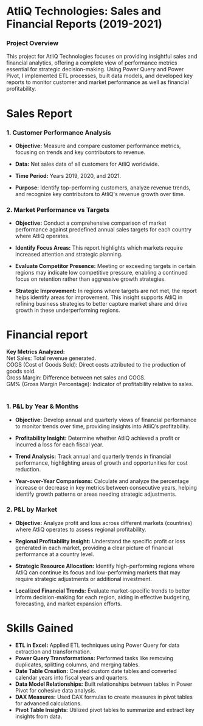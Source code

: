 # AtliQ Technologies: Sales and Financial Reports (2019-2021)
### Project Overview
This project for AtliQ Technologies focuses on providing insightful sales and financial analytics, offering a complete view of performance metrics essential for strategic decision-making. Using Power Query and Power Pivot, I implemented ETL processes, built data models, and developed key reports to monitor customer and market performance as well as financial profitability.

# Sales Report
### 1. Customer Performance Analysis<br>
- **Objective:** Measure and compare customer performance metrics, focusing on trends and key contributors to revenue.<br>

- **Data:** Net sales data of all customers for AtliQ worldwide.<br>

- **Time Period:** Years 2019, 2020, and 2021.<br>

- **Purpose:** Identify top-performing customers, analyze revenue trends, and recognize key contributors to AtliQ's revenue growth over time.<br>


### 2. Market Performance vs Targets<br>
- **Objective:** Conduct a comprehensive comparison of market performance against predefined annual sales targets for each country where AtliQ operates.<br>

- **Identify Focus Areas:** This report highlights which markets require increased attention and strategic planning.<br>

- **Evaluate Competitor Presence:** Meeting or exceeding targets in certain regions may indicate low competitive pressure, enabling a continued focus on retention rather than aggressive growth strategies.<br>

- **Strategic Improvement:** In regions where targets are not met, the report helps identify areas for improvement. This insight supports AtliQ in refining business strategies to better capture market share and drive growth in these underperforming regions.<br>



# Financial report<br>

**Key Metrics Analyzed:**<br>
Net Sales: Total revenue generated.<br>
COGS (Cost of Goods Sold): Direct costs attributed to the production of goods sold.<br>
Gross Margin: Difference between net sales and COGS.<br>
GM% (Gross Margin Percentage): Indicator of profitability relative to sales.<br>
<br>
### 1. P&L by Year & Months<br>
- **Objective:** Develop annual and quarterly views of financial performance to monitor trends over time, providing insights into AtliQ’s profitability.<br>

- **Profitability Insight:** Determine whether AtliQ achieved a profit or incurred a loss for each fiscal year.<br>

- **Trend Analysis:** Track annual and quarterly trends in financial performance, highlighting areas of growth and opportunities for cost reduction.<br>

- **Year-over-Year Comparisons:** Calculate and analyze the percentage increase or decrease in key metrics between consecutive years, helping identify growth patterns or areas needing strategic adjustments.<br>


### 2. P&L by Market<br>
- **Objective:** Analyze profit and loss across different markets (countries) where AtliQ operates to assess regional profitability.<br>

- **Regional Profitability Insight:** Understand the specific profit or loss generated in each market, providing a clear picture of financial performance at a country level.<BR>

- **Strategic Resource Allocation:** Identify high-performing regions where AtliQ can continue its focus and low-performing markets that may require strategic adjustments or additional investment.<br>

- **Localized Financial Trends:** Evaluate market-specific trends to better inform decision-making for each region, aiding in effective budgeting, forecasting, and market expansion efforts.<br>



# Skills Gained<br>
- **ETL in Excel:** Applied ETL techniques using Power Query for data extraction and transformation.<br>
- **Power Query Transformations:** Performed tasks like removing duplicates, splitting columns, and merging tables.<br>
- **Date Table Creation:** Created custom date tables and converted calendar years into fiscal years and quarters.<br>
- **Data Model Relationships:** Built relationships between tables in Power Pivot for cohesive data analysis.<br>
- **DAX Measures:** Used DAX formulas to create measures in pivot tables for advanced calculations.<br>
- **Pivot Table Insights:** Utilized pivot tables to summarize and extract key insights from data.<br>
